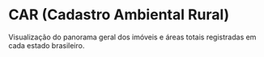 # CAR (Cadastro Ambiental Rural)
Visualização do panorama geral dos imóveis e áreas totais registradas em cada estado brasileiro.
